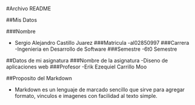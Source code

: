 #Archivo README

##Mis Datos

###Nombre 
- Sergio Alejandro Castillo Juarez
###Matricula
-al02850997
###Carrera
-Ingenieria en Desarrollo de Software
###Semestre
-6t0 Semestre

##Datos de mi asignatura
###Nombre de la asignatura
-Diseno de aplicaciones web
###Profesor
-Erik Ezequiel Carrillo Moo

##Proposito del Markdown
- Markdown es un lenguaje de marcado sencillo que sirve para agregar formato, vinculos e imagenes con facilidad al texto simple.

